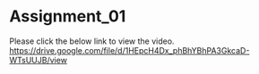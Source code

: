 # Assignment_01
Please click the below link to view the video.
https://drive.google.com/file/d/1HEpcH4Dx_phBhYBhPA3GkcaD-WTsUUJB/view
